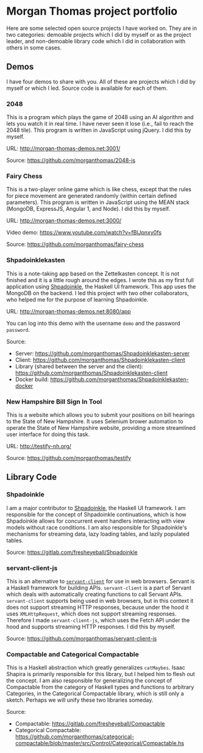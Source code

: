 # Morgan Thomas project portfolio

Here are some selected open source projects I have worked on. They are in two categories: demoable projects which I did by myself or as the project leader, and non-demoable library code which I did in collaboration with others in some cases.

## Demos

I have four demos to share with you. All of these are projects which I did by myself or which I led. Source code is available for each of them.

### 2048

This is a program which plays the game of 2048 using an AI algorithm and lets you watch it in real time. I have never seen it lose (i.e., fail to reach the 2048 tile). This program is written in JavaScript using jQuery. I did this by myself.

URL: http://morgan-thomas-demos.net:3001/

Source: https://github.com/morganthomas/2048-js

### Fairy Chess

This is a two-player online game which is like chess, except that the rules for piece movement are generated randomly (within certain defined parameters). This program is written in JavaScript using the MEAN stack (MongoDB, ExpressJS, Angular 1, and Node). I did this by myself.

URL: http://morgan-thomas-demos.net:3000/

Video demo: https://www.youtube.com/watch?v=fBlJpnxy0fs

Source: https://github.com/morganthomas/fairy-chess

### Shpadoinklekasten

This is a note-taking app based on the Zettelkasten concept. It is not finished and it is a little rough around the edges. I wrote this as my first full application using [Shpadoinkle](http://shpadoinkle.org/), the Haskell UI framework. This app uses the MongoDB on the backend. I led this project with two other collaborators, who helped me for the purpose of learning Shpadoinkle.

URL: http://morgan-thomas-demos.net:8080/app

You can log into this demo with the username `demo` and the password `password`.

Source:
 * Server: https://github.com/morganthomas/Shpadoinklekasten-server
 * Client: https://github.com/morganthomas/Shpadoinklekasten-client
 * Library (shared between the server and the client): https://github.com/morganthomas/Shpadoinklekasten-client
 * Docker build: https://github.com/morganthomas/Shpadoinklekasten-docker

### New Hampshire Bill Sign In Tool

This is a website which allows you to submit your positions on bill hearings to the State of New Hampshire. It uses Selenium brower automation to operate the State of New Hampshire website, providing a more streamlined user interface for doing this task.

URL: http://testify-nh.org/

Source: https://github.com/morganthomas/testify

## Library Code

### Shpadoinkle

I am a major contributor to [Shpadoinkle](https://shpadoinkle.org/), the Haskell UI framework. I am responsible for the concept of Shpadoinkle continuations, which is how Shpadoinkle allows for concurrent event handlers interacting with view models without race conditions. I am also responsible for Shpadoinkle's mechanisms for streaming data, lazy loading tables, and lazily populated tables.

Source: https://gitlab.com/fresheyeball/Shpadoinkle

### servant-client-js

This is an alternative to [`servant-client`](https://github.com/haskell-servant/servant) for use in web browsers. Servant is a Haskell framework for building APIs. `servant-client` is a part of Servant which deals with automatically creating functions to call Servant APIs. `servant-client` supports being used in web browsers, but in this context it does not support streaming HTTP responses, because under the hood it uses `XMLHttpRequest`, which does not support streaming responses. Therefore I made `servant-client-js`, which uses the Fetch API under the hood and supports streaming HTTP responses. I did this by myself.

Source: https://github.com/morganthomas/servant-client-js

### Compactable and Categorical Compactable

This is a Haskell abstraction which greatly generalizes `catMaybes`. Isaac Shapira is primarily responsible for this library, but I helped him to flesh out the concept. I am also responsible for generalizing the concept of Compactable from the category of Haskell types and functions to arbitrary Categories, in the Categorical Compactable library, which is still only a sketch. Perhaps we will unify these two libraries someday.

Source:
 * Compactable: https://gitlab.com/fresheyeball/Compactable
 * Categorical Compactable: https://github.com/morganthomas/categorical-compactable/blob/master/src/Control/Categorical/Compactable.hs
